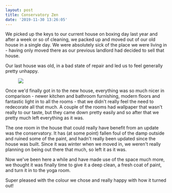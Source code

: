 ```yaml
---
layout: post
title: Conservatory Zen
date: '2019-11-30 13:26:05'
---
```


We picked up the keys to our current house on boxing day last year and after a week or so of cleaning, we packed up and moved out of our old house in a single day. We were absolutely sick of the place we were living in - having only moved there as our previous landlord had decided to sell that house.

Our last house was old, in a bad state of repair and led us to feel generally pretty unhappy.

<figure class="kg-card kg-image-card"><img src="/content/images/2019/12/506BADEC-25AD-4B33-87C9-69D1F1CEF724.jpeg" class="kg-image"></figure>

Once we'd finally got in to the new house, everything was so much nicer in comparison - newer kitchen and bathroom furnishing, modern floors and fantastic light in to all the rooms - that we didn't really feel the need to redecorate all that much. A couple of the rooms had wallpaper that wasn't really to our taste, but they came down pretty easily and so after that we pretty much left everything as it was.

The one room in the house that could really have benefit from an update was the conservatory. It has (at some point) fallen foul of the damp outside and ruined some of the paint, and hadn't really been updated since the house was built. Since it was winter when we moved in, we weren't really planning on being out there that much, so left it as it was.

Now we've been here a while and have made use of the space much more, we thought it was finally time to give it a deep clean, a fresh coat of paint, and turn it in to the yoga room.

Super pleased with the colour we chose and really happy with how it turned out!

